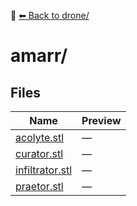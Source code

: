 📁 [⬅ Back to drone/](../README.md)

# amarr/

## Files

| Name | Preview |
|------|---------|
| [acolyte.stl](./acolyte.stl) | — |
| [curator.stl](./curator.stl) | — |
| [infiltrator.stl](./infiltrator.stl) | — |
| [praetor.stl](./praetor.stl) | — |